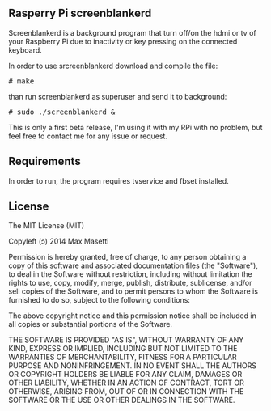 ## Rasperry Pi screenblankerd

Screenblankerd is a background program that turn off/on the hdmi or tv of your Raspberry Pi due to inactivity or key pressing on the connected keyboard.

In order to use srcreenblankerd download and compile the file:
<pre>
# make
</pre>

than run screenblankerd as superuser and send it to background:
<pre>
# sudo ./screenblankerd &
</pre>

This is only a first beta release, I'm using it with my RPi with no problem, but feel free to contact me for any issue or request.

## Requirements

In order to run, the program requires tvservice and fbset installed.

## License

The MIT License (MIT)

Copyleft (ɔ) 2014 Max Masetti

Permission is hereby granted, free of charge, to any person obtaining a copy
of this software and associated documentation files (the "Software"), to deal
in the Software without restriction, including without limitation the rights
to use, copy, modify, merge, publish, distribute, sublicense, and/or sell
copies of the Software, and to permit persons to whom the Software is
furnished to do so, subject to the following conditions:

The above copyright notice and this permission notice shall be included in
all copies or substantial portions of the Software.

THE SOFTWARE IS PROVIDED "AS IS", WITHOUT WARRANTY OF ANY KIND, EXPRESS OR
IMPLIED, INCLUDING BUT NOT LIMITED TO THE WARRANTIES OF MERCHANTABILITY,
FITNESS FOR A PARTICULAR PURPOSE AND NONINFRINGEMENT. IN NO EVENT SHALL THE
AUTHORS OR COPYRIGHT HOLDERS BE LIABLE FOR ANY CLAIM, DAMAGES OR OTHER
LIABILITY, WHETHER IN AN ACTION OF CONTRACT, TORT OR OTHERWISE, ARISING FROM,
OUT OF OR IN CONNECTION WITH THE SOFTWARE OR THE USE OR OTHER DEALINGS IN
THE SOFTWARE.
